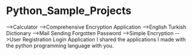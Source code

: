 # Python_Sample_Projects
-->Calculator
-->Comprehensive Encryption Application
-->English Turkish Dictionary
-->Mail Sending Forgotten Password
-->Simple Encryption
-->User Registration Login Application
I shared the applications I made with the python programming language with you.
